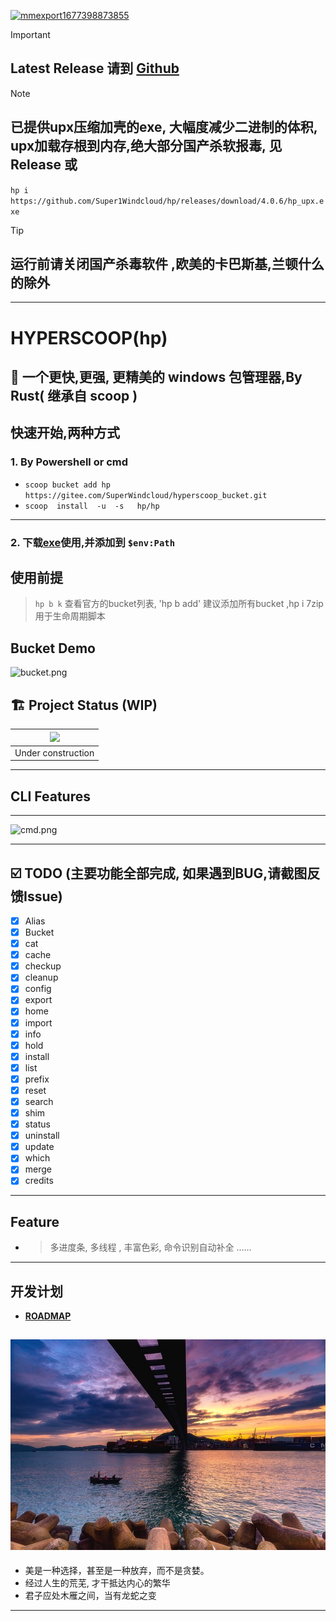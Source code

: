 <a href='https://postimg.cc/HVXTGZq6' target='_blank'><img src='https://i.postimg.cc/HVXTGZq6/mmexport1677398873855.jpg' border='0' alt='mmexport1677398873855'/></a>
> [!IMPORTANT]  
> ##  Latest Release 请到 [Github](https://github.com/Super1Windcloud/hp/releases)

> [!NOTE] 
> ##  已提供upx压缩加壳的exe, 大幅度减少二进制的体积, upx加载存根到内存,绝大部分国产杀软报毒, 见Release 或
`hp i https://github.com/Super1Windcloud/hp/releases/download/4.0.6/hp_upx.exe` 

>[!TIP]
> ##  运行前请关闭国产杀毒软件 ,欧美的卡巴斯基,兰顿什么的除外
------ 
# HYPERSCOOP(hp)

## 🐼 一个更快,更强, 更精美的  windows 包管理器,By Rust( 继承自 scoop )

## 快速开始,两种方式 
###  1.  By Powershell or cmd 
-  `scoop bucket add hp https://gitee.com/SuperWindcloud/hyperscoop_bucket.git` 
-  `scoop  install  -u  -s   hp/hp`    
--- 
###   2.  下载[exe](https://github.com/Super1Windcloud/hp/releases)使用,并添加到 `$env:Path`
 

## 使用前提
>  `hp b k` 查看官方的bucket列表, 'hp b add' 建议添加所有bucket ,hp  i  7zip 用于生命周期脚本

## Bucket Demo 

![bucket.png](https://imgfans.com/_Ww0K4)

## 🏗 Project Status   (WIP)
| ![](https://i.giphy.com/media/CwfC5Pv6Rtp66h4coK/giphy.gif) |
|:-----------------------------------------------------------:|
|                     Under construction                      |
---

## CLI Features
--- 

[//]: # ( ![pinpix.png]&#40;https://imgfans.com/_oONbC&#41;)
![cmd.png](https://imgfans.com/_s0giY)


--- 
## ☑️ TODO (主要功能全部完成, 如果遇到BUG,请截图反馈Issue)
- [x]  Alias
- [x] Bucket
- [x]  cat 
- [x] cache 
- [x]  checkup 
- [x]  cleanup  
- [x]  config 
- [x]  export  
- [x]  home 
- [x]  import 
- [x]  info 
- [x]  hold 
- [x] install 
- [x] list 
- [x] prefix 
- [x] reset 
- [x] search 
- [x] shim
- [x] status  
- [x] uninstall  
- [x] update  
- [x] which 
- [x] merge 
- [x] credits
--- 
 ## Feature 
- >   多进度条, 多线程  , 丰富色彩, 命令识别自动补全 ...... 

--- 
## 开发计划

- **[ROADMAP](./roadmap.md)** 

[//]: # ([![sky2.jpg]&#40;https://i.postimg.cc/76yfL7XC/sky2.jpg&#41;]&#40;https://postimg.cc/FfD9WYMm&#41;)
![sky](./img/sky2.jpg)
--- 
- 美是一种选择，甚至是一种放弃，而不是贪婪。
- 经过人生的荒芜, 才干抵达内心的繁华 
- 君子应处木雁之间，当有龙蛇之变 
--- 

